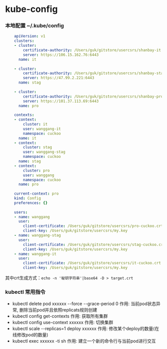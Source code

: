 # kube-config
### 本地配置 ~/.kube/config
```yml
    apiVersion: v1
    clusters:
    - cluster:
        certificate-authority: /Users/guk/gitstore/usercsrs/shanbay-it.crt
        server: https://106.15.162.76:6443
      name: it
    
    - cluster:
        certificate-authority: /Users/guk/gitstore/usercsrs/shanbay-stag.crt
        server: https://47.99.2.221:6443
      name: stag
    
    - cluster:
        certificate-authority: /Users/guk/gitstore/usercsrs/shanbay-pro.crt
        server: https://101.37.113.69:6443
      name: pro
    
    contexts:
    - context:
        cluster: it
        user: wanggang-it
        namespace: cuckoo
      name: it
    - context:
        cluster: stag
        user: wanggang-stag
        namespace: cuckoo
      name: stag
    - context:
        cluster: pro
        user: wanggang
        namespace: cuckoo
      name: pro
    
    current-context: pro
    kind: Config
    preferences: {}
    
    users:
    - name: wanggang
      user:
        client-certificate: /Users/guk/gitstore/usercsrs/pro-cuckoo.crt
        client-key: /Users/guk/gitstore/usercsrs/my.key
    - name: wanggang-stag
      user:
        client-certificate: /Users/guk/gitstore/usercsrs/stag-cuckoo.crt
        client-key: /Users/guk/gitstore/usercsrs/my.key
    - name: wanggang-it
      user:
        client-certificate: /Users/guk/gitstore/usercsrs/it-cuckoo.crt
        client-key: /Users/guk/gitstore/usercsrs/my.key
```
其中crt生成方式：`echo -n '秘钥字符串'|base64 -D > target.crt`

### kubectl 常用指令
+ kubectl delete pod xxxxxx --force --grace-period 0 
作用: 当前pod状态异常, 删除当前pod并且依照replicats规则创建
+ kubectl config get-contexts
作用: 获取所有集群
+ kubectl config use-context xxxxxx
作用: 切换集群
+ kubectl scale --replicas=1 deploy xxxxxx
作用: 修改某个deploy的数量(在线修改pod的数量)
+ kubectl exec xxxxxx -ti sh
作用: 建立一个新的命令行与当前pod进行交互
